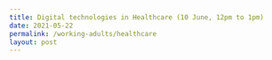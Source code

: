 ```yaml
---
title: Digital technologies in Healthcare (10 June, 12pm to 1pm)
date: 2021-05-22
permalink: /working-adults/healthcare
layout: post
---
```



